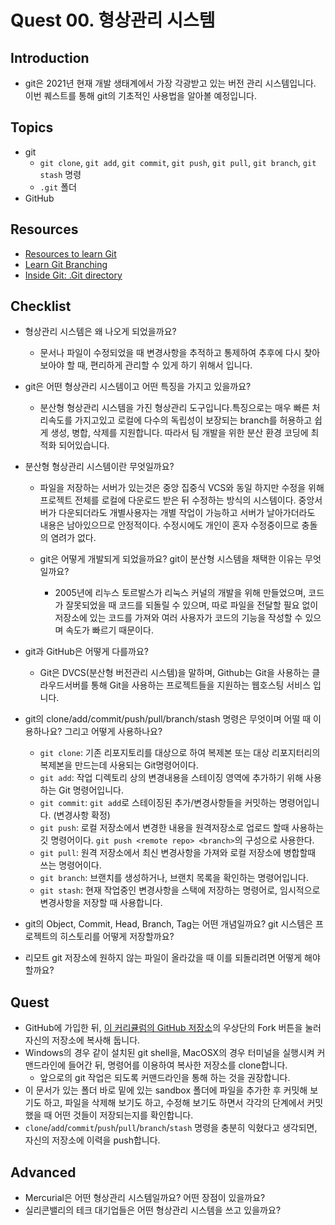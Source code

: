 # Quest 00. 형상관리 시스템

## Introduction
* git은 2021년 현재 개발 생태계에서 가장 각광받고 있는 버전 관리 시스템입니다. 이번 퀘스트를 통해 git의 기초적인 사용법을 알아볼 예정입니다.

## Topics
* git
  * `git clone`, `git add`, `git commit`, `git push`, `git pull`, `git branch`, `git stash` 명령
  * `.git` 폴더
* GitHub

## Resources
* [Resources to learn Git](https://try.github.io)
* [Learn Git Branching](https://learngitbranching.js.org/?locale=ko)
* [Inside Git: .Git directory](https://githowto.com/git_internals_git_directory)

## Checklist
* 형상관리 시스템은 왜 나오게 되었을까요?
    * 문서나 파일이 수정되었을 때 변경사항을 추적하고 통제하여 추후에 다시 찾아 보아야 할 때, 편리하게 관리할 수 있게 하기 위해서 입니다.

* git은 어떤 형상관리 시스템이고 어떤 특징을 가지고 있을까요? 
  * 분산형 형상관리 시스템을 가진 형상관리 도구입니다.특징으로는 매우 빠른 처리속도를 가지고있고 로컬에 다수의 독립성이 보장되는 branch를 허용하고 쉽게 생성, 병합, 삭제를 지원합니다. 따라서 팀 개발을 위한 분산 환경 코딩에 최적화 되어있습니다.

* 분산형 형상관리 시스템이란 무엇일까요?
  * 파일을 저장하는 서버가 있는것은 중앙 집중식 VCS와 동일 하지만 수정을 위해 프로젝트 전체를 로컬에 다운로드 받은 뒤 수정하는 방식의 시스템이다. 중앙서버가 다운되더라도 개별사용자는 개별 작업이 가능하고 서버가 날아가더라도 내용은 남아있으므로 안정적이다. 수정시에도 개인이 혼자 수정중이므로 충돌의 염려가 없다.

  * git은 어떻게 개발되게 되었을까요? git이 분산형 시스템을 채택한 이유는 무엇일까요?
    * 2005년에 리누스 토르발스가 리눅스 커널의 개발을 위해 만들었으며, 코드가 잘못되었을 때 코드를 되돌릴 수 있으며, 따로 파일을 전달할 필요 없이 저장소에 있는 코드를 가져와 여러 사용자가 코드의 기능을 작성할 수 있으며 속도가 빠르기 때문이다.  

* git과 GitHub은 어떻게 다를까요?
  * Git은 DVCS(분산형 버전관리 시스템)을 말하며, Github는 Git을 사용하는 클라우드서버를 통해 Git을 사용하는 프로젝트들을 지원하는
  웹호스팅 서비스 입니다.

* git의 clone/add/commit/push/pull/branch/stash 명령은 무엇이며 어떨 때 이용하나요? 그리고 어떻게 사용하나요?
  * `git clone`: 기존 리포지토리를 대상으로 하여 복제본 또는 대상 리포지터리의 복제본을 만드는데 사용되는 Git명령어이다.
  * `git add`: 작업 디렉토리 상의 변경내용을 스테이징 영역에 추가하기 위해 사용하는 Git 명령어입니다.
  * `git commit`: `git add`로 스테이징된 추가/변경사항들을 커밋하는 명령어입니다. (변경사항 확정) 
  * `git push`: 로컬 저장소에서 변경한 내용을 원격저장소로 업로드 할때 사용하는 깃 명령어이다. `git push <remote repo> <branch>`의 구성으로 사용한다. 
  * `git pull`: 원격 저장소에서 최신 변경사항을 가져와 로컬 저장소에 병합할때 쓰는 명령어이다.
  * `git branch`: 브랜치를 생성하거나, 브랜치 목록을 확인하는 명령어입니다.
  * `git stash`: 현재 작업중인 변경사항을 스택에 저장하는 명령어로, 임시적으로 변경사항을 저장할 때 사용합니다. 
* git의 Object, Commit, Head, Branch, Tag는 어떤 개념일까요? git 시스템은 프로젝트의 히스토리를 어떻게 저장할까요?

* 리모트 git 저장소에 원하지 않는 파일이 올라갔을 때 이를 되돌리려면 어떻게 해야 할까요?

## Quest
* GitHub에 가입한 뒤, [이 커리큘럼의 GitHub 저장소](https://github.com/KnowRe-Dev/WebDevCurriculum)의 우상단의 Fork 버튼을 눌러 자신의 저장소에 복사해 둡니다.
* Windows의 경우 같이 설치된 git shell을, MacOSX의 경우 터미널을 실행시켜 커맨드라인에 들어간 뒤, 명령어를 이용하여 복사한 저장소를 clone합니다.
  * 앞으로의 git 작업은 되도록 커맨드라인을 통해 하는 것을 권장합니다.
* 이 문서가 있는 폴더 바로 밑에 있는 sandbox 폴더에 파일을 추가한 후 커밋해 보기도 하고, 파일을 삭제해 보기도 하고, 수정해 보기도 하면서 각각의 단계에서 커밋했을 때 어떤 것들이 저장되는지를 확인합니다.
* `clone`/`add`/`commit`/`push`/`pull`/`branch`/`stash` 명령을 충분히 익혔다고 생각되면, 자신의 저장소에 이력을 push합니다.


## Advanced
* Mercurial은 어떤 형상관리 시스템일까요? 어떤 장점이 있을까요?
* 실리콘밸리의 테크 대기업들은 어떤 형상관리 시스템을 쓰고 있을까요?
